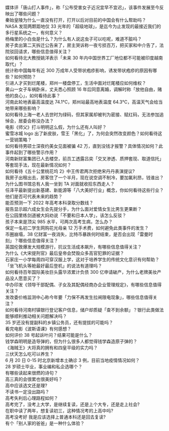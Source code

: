 媒体评「唐山打人事件」，称「公布受害女子近况宜早不宜迟」，该事件发展至今反映出了哪些问题？  
秦始皇陵为什么一直没有打开，打开以后对目前的中国会有什么帮助吗？  
NASA 发现两颗距地仅 33 光年的「超级地球」，是迄今为止发现的最接近我们的多行星系统之一，有何意义？  
杨梅里的小白虫是什么？为什么有人说这虫子可以吃呢，难道不脏吗？  
房子卖出第二天拆迁公告来了，房主哭诉称一夜亏损百万，把买家和中介告了，法院驳回请求，哪些信息值得关注？  
如何看待北大教授姚洋表示「未来 30 年内中国世界工厂地位都不可能被印度越南取代」？  
统计称中国每年有近 300 万成年人受带状疱疹影响，诱发带状疱疹的原因有哪些？如何预防？  
引进人才买到烂尾楼，郑州一楼盘停工，生活中面对烂尾楼应如何维权？  
黄山一女子车祸卧床，丈夫悉心照顾 16 年后同意离婚，调解时称「放他自由，赌他的良心」，如何看待此事？  
河南此轮地表最高温度达 74.1℃，郑州站最高地表温度 64.3℃，高温天气会给当地带来哪些影响？  
如何看待上海一老人去世时为绿码，但其家属却被判为密接、赋红码，无法参加追悼会，居委会称没办法？  
电影《师父》打斗明明这么假，为什么还有人叫好？  
蜜雪冰城 logo 出了新皮肤，雪王「黑化」了，为何会突然改变颜色？如何看待这一营销策略？  
如何看待男硕士深夜约美女见面被骗 42 万，直到没钱才报警？具体情况如何？此事件起到了哪些警示作用？  
河南新财富集团已人去楼空，前员工透露吕奕「交叉渗透、质押套现、取道信托」等套现手法，现在最新情况如何？  
如何看待《五十公里桃花坞 2》中王传君两次拒绝宋丹丹表演提议?  
我房子出租出去，房客住了一个半月，现在说空调不制冷，要加氟利昂，钱谁出？  
为什么图书馆总有人我一坐到 TA 对面就收拾东西走人？  
任泽平最新提出新基建、新能源等「八大美好行业」概念，你如何看待这些行业？他们是否可代表未来的趋势？  
能否预测一下 2022 年高考本科录取分数线？  
报告显示超六成女生会先提分手，为什么面对爱情女生比男生更果断？  
在公园里练剑道被大妈劝说「不要和日本人学」，该怎么反驳？  
孩子本来是顶尖 985 水平，可两次高考生病，怎么办？  
保定一名初二学生网购花光母亲 12 万手术费，如何避免此类事件的发生？  
币圈崩塌，38 亿财富一夜消失，比特币暴跌何时结束，是否会出现「雷曼时刻」？哪些信息值得关注？  
英国伦敦爆发大规模游行，抗议生活成本飙升，有哪些信息值得关注？  
为什么《大宋提刑官》最后皇帝会焚毁众多高官犯罪的证据？  
石家庄一小学每周四可穿汉服上学，这对于培养学生的传统文化意识有何帮助？  
「坐飞机头等舱最好最后登机」的说法有道理吗？  
如何看待百年国际美妆巨头露华浓累计负债 300 亿申请破产，为什么老牌美妆产品没人愿意买了？  
中办印发《领导干部配偶、子女及其配偶经商办企业管理规定》，有哪些信息值得关注？  
发改委价格监测中心称今年要「力保不再发生拉闸限电现象」，哪些信息值得关注？  
如何看待河南村镇银行登记客户信息，储户却质疑「查不到余额」？银行此类做法能够顺利推动相关问题解决吗？  
35 岁还没有提副科的乡镇公务员，还有提拔的可能吗？  
看完电影《波斯语课》有何感想？  
如何评价 38 号起诉叶问？结果可能是什么？  
钱学森明明是造导弹的，但为什么很多人都觉得钱学森造原子弹的？  
《海贼王》大将真的拥有和四皇平级的实力吗？  
三伏天怎么吃可以养生？  
6 月 20 日 0-15 时北京新增本土确诊 3 例，目前当地疫情情况如何？  
28 岁硕士毕业，事业编和私企选哪个？  
有哪些读起来很燃的诗句？  
高三真的会很累也很美好吗？  
高中应该选文还是理?  
不读书一定没出路吗？  
高考失利后心理路程如何？  
高考完了，没考上大学，是继续复读，还是上个大专，还是走上社会?  
在职中读了两年，想复读初三，这种情况考的上高中吗?  
高考没考好 我是应该选择上普通本科还是回去复读?  
有个「别人家的爸爸」是一种什么体验？  
